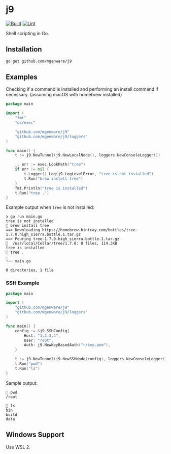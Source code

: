 # j9

[![Build](https://github.com/mgenware/j9/actions/workflows/build.yml/badge.svg)](https://github.com/mgenware/j9/actions/workflows/build.yml)
[![Lint](https://github.com/mgenware/j9/actions/workflows/lint.yml/badge.svg)](https://github.com/mgenware/j9/actions/workflows/lint.yml)

Shell scripting in Go.

## Installation

```sh
go get github.com/mgenware/j9
```

## Examples

Checking if a command is installed and performing an install command if necessary. (assuming macOS with homebrew installed)

```go
package main

import (
	"fmt"
	"os/exec"

	"github.com/mgenware/j9"
	"github.com/mgenware/j9/loggers"
)

func main() {
	t := j9.NewTunnel(j9.NewLocalNode(), loggers.NewConsoleLogger())

	_, err := exec.LookPath("tree")
	if err != nil {
		t.Logger().Log(j9.LogLevelError, "tree is not installed")
		t.Run("brew install tree")
	}
	fmt.Println("tree is installed")
	t.Run("tree .")
}
```

Example output when `tree` is not installed:

```
❯ go run main.go
tree is not installed
🚗 brew install tree
==> Downloading https://homebrew.bintray.com/bottles/tree-1.7.0.high_sierra.bottle.1.tar.gz
==> Pouring tree-1.7.0.high_sierra.bottle.1.tar.gz
🍺  /usr/local/Cellar/tree/1.7.0: 8 files, 114.3KB
tree is installed
🚗 tree .
.
└── main.go

0 directories, 1 file
```

### SSH Example

```go
package main

import (
	"github.com/mgenware/j9"
	"github.com/mgenware/j9/loggers"
)

func main() {
	config := &j9.SSHConfig{
		Host: "1.2.3.4",
		User: "root",
		Auth: j9.NewKeyBasedAuth("~/key.pem"),
	}

	t := j9.NewTunnel(j9.NewSSHNode(config), loggers.NewConsoleLogger())
	t.Run("pwd")
	t.Run("ls")
}
```

Sample output:

```
🚗 pwd
/root

🚗 ls
bin
build
data
```

## Windows Support

Use WSL 2.
